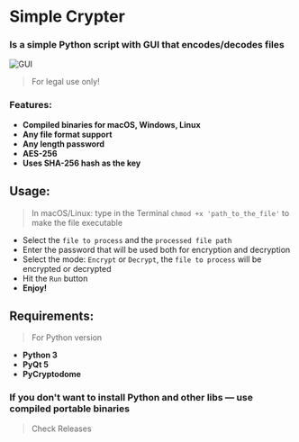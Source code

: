 # Simple Crypter
### Is a simple Python script with GUI that encodes/decodes files 

![GUI](https://i.ibb.co/9qvvsmj/image.png)
>For legal use only!

### Features:
* **Compiled binaries for macOS, Windows, Linux**
* **Any file format support**
* **Any length password**
* **AES-256**
* **Uses SHA-256 hash as the key**
 
## Usage:
> In macOS/Linux: type in the Terminal `chmod +x 'path_to_the_file'` to make the file executable
* Select the `file to process` and the `processed file path`
* Enter the password that will be used both for encryption and decryption
* Select the mode: `Encrypt` or `Decrypt`, the `file to process` will be encrypted or decrypted
* Hit the `Run` button
* **Enjoy!**

## Requirements:
>For Python version 
* **Python 3**
* **PyQt 5**
* **PyCryptodome**
### If you don't want to install Python and other libs — use compiled portable binaries
> Check Releases
